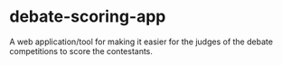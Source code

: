 # debate-scoring-app
A web application/tool for making it easier for the judges of the debate competitions to score the contestants.
